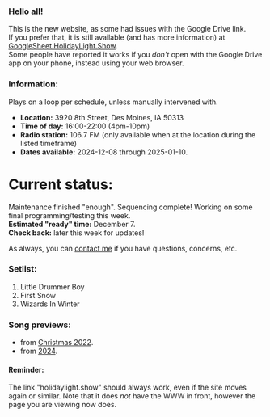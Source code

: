 ### Hello all!
This is the new website, as some had issues with the Google Drive link.  
If you prefer that, it is still available (and has more information) at [GoogleSheet.HolidayLight.Show](https://googlesheet.holidaylight.show).  
Some people have reported it works if you _don't_ open with the Google Drive app on your phone, instead using your web browser.

### Information:
Plays on a loop per schedule, unless manually intervened with.
- **Location:** 3920 8th Street, Des Moines, IA 50313
- **Time of day:** 16:00-22:00 (4pm-10pm)
- **Radio station:** 106.7 FM (only available when at the location during the listed timeframe)
- **Dates available:** 2024-12-08 through 2025-01-10.

# Current status:
Maintenance finished "enough". Sequencing complete! Working on some final programming/testing this week.  
**Estimated "ready" time:** December 7.  
**Check back:** later this week for updates!

As always, you can [contact me](https://r.ageek.us/mnbWuX) if you have questions, concerns, etc.

### Setlist:
1. Little Drummer Boy
1. First Snow
1. Wizards In Winter

### Song previews:
- from [Christmas 2022](https://r.ageek.us/YouTube-Christmas2022take1).
- from [2024](https://r.ageek.us/YouTube-20241126).

#### Reminder:
The link "holidaylight.show" should always work, even if the site moves again or similar. Note that it does *not* have the WWW in front, however the page you are viewing now does.
